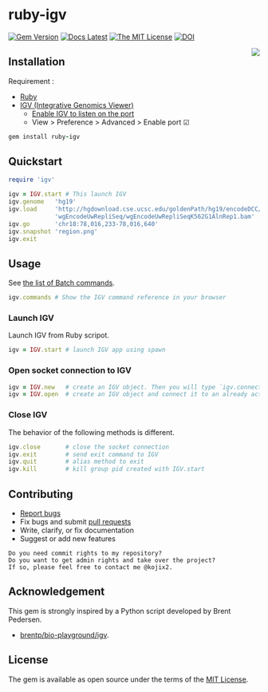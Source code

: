 # ruby-igv

[![Gem Version](https://badge.fury.io/rb/ruby-igv.svg)](https://badge.fury.io/rb/ruby-igv)
[![Docs Latest](https://img.shields.io/badge/docs-latest-blue.svg)](https://rubydoc.info/gems/ruby-igv)
[![The MIT License](https://img.shields.io/badge/license-MIT-orange.svg)](LICENSE.txt)
[![DOI](https://zenodo.org/badge/281373245.svg)](https://zenodo.org/badge/latestdoi/281373245)


<img src="https://user-images.githubusercontent.com/5798442/182540876-c3ca2906-7d05-4c93-9107-ce4135ae9765.png" align="right">

## Installation

Requirement : 

* [Ruby](https://github.com/ruby/ruby)
* [IGV (Integrative Genomics Viewer)](http://software.broadinstitute.org/software/igv/)
  * [Enable IGV to listen on the port](https://software.broadinstitute.org/software/igv/Preferences#Advanced)
  * View > Preference > Advanced > Enable port ☑

```ruby
gem install ruby-igv
```

## Quickstart



```ruby
require 'igv'

igv = IGV.start # This launch IGV
igv.genome   'hg19'
igv.load     'http://hgdownload.cse.ucsc.edu/goldenPath/hg19/encodeDCC/' \
             'wgEncodeUwRepliSeq/wgEncodeUwRepliSeqK562G1AlnRep1.bam'
igv.go       'chr18:78,016,233-78,016,640'
igv.snapshot 'region.png'
igv.exit
```

## Usage

See [the list of Batch commands](https://github.com/igvteam/igv/wiki/Batch-commands).

```ruby
igv.commands # Show the IGV command reference in your browser
```

### Launch IGV

Launch IGV from Ruby scripot.

```ruby
igv = IGV.start # launch IGV app using spawn
```

### Open socket connection to IGV

```ruby
igv = IGV.new   # create an IGV object. Then you will type `igv.connect`
igv = IGV.open  # create an IGV object and connect it to an already activated IGV.
```

### Close IGV

The behavior of the following methods is different.

```ruby
igv.close       # close the socket connection
igv.exit        # send exit command to IGV
igv.quit        # alias method to exit
igv.kill        # kill group pid created with IGV.start
```

## Contributing

* [Report bugs](https://github.com/kojix2/ruby-igv/issues)
* Fix bugs and submit [pull requests](https://github.com/kojix2/ruby-igv/pulls)
* Write, clarify, or fix documentation
* Suggest or add new features

```
Do you need commit rights to my repository?
Do you want to get admin rights and take over the project?
If so, please feel free to contact me @kojix2.
```

## Acknowledgement
This gem is strongly inspired by a Python script developed by Brent Pedersen.
* [brentp/bio-playground/igv](https://github.com/brentp/bio-playground).

## License

The gem is available as open source under the terms of the [MIT License](https://opensource.org/licenses/MIT).
